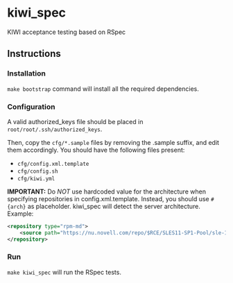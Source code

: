 kiwi\_spec
==========

KIWI acceptance testing based on RSpec

Instructions
------------

### Installation ###

`make bootstrap` command will install all the required dependencies.

### Configuration ###

A valid authorized\_keys file should be placed in
`root/root/.ssh/authorized_keys`.

Then, copy the `cfg/*.sample` files by removing the .sample suffix,
and edit them accordingly. You should have the following files present:
* `cfg/config.xml.template`
* `cfg/config.sh`
* `cfg/kiwi.yml`

**IMPORTANT:** Do _NOT_ use hardcoded value for the architecture when specifying repositories in config.xml.template.
Instead, you should use `#{arch}` as placeholder. kiwi\_spec will detect the server architecture.  
Example:
```xml
<repository type="rpm-md">
    <source path="https://nu.novell.com/repo/$RCE/SLES11-SP1-Pool/sle-11-#{arch}?credentials=NCCcredentials"/>
</repository>
```

### Run ###

`make kiwi_spec` will run the RSpec tests.

